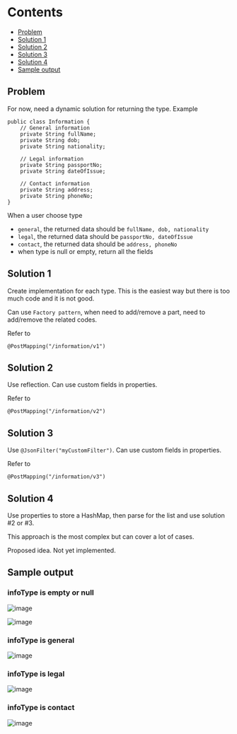 # Contents
- [Problem](#problem) 
- [Solution 1](#solution-1)
- [Solution 2](#solution-2)
- [Solution 3](#solution-3)
- [Solution 4](#solution-4)
- [Sample output](#sample-output)

## Problem

For now, need a dynamic solution for returning the type. Example

```
public class Information {
	// General information
	private String fullName;
	private String dob;
	private String nationality;
	
	// Legal information
	private String passportNo;
	private String dateOfIssue;
	
	// Contact information
	private String address;
	private String phoneNo;
}
```

When a user choose type
- `general`, the returned data should be `fullName, dob, nationality`
- `legal`, the returned data should be `passportNo, dateOfIssue`
- `contact`, the returned data should be `address, phoneNo`
- when type is null or empty, return all the fields

## Solution 1

Create implementation for each type. This is the easiest way but there is too much code and it is not good.

Can use `Factory pattern`, when need to add/remove a part, need to add/remove the related codes.

Refer to 

```
@PostMapping("/information/v1")
```

## Solution 2

Use reflection. Can use custom fields in properties.

Refer to

```
@PostMapping("/information/v2")
```

## Solution 3

Use `@JsonFilter("myCustomFilter")`. Can use custom fields in properties.

Refer to

```
@PostMapping("/information/v3")
```

## Solution 4

Use properties to store a HashMap, then parse for the list and use solution #2 or #3.

This approach is the most complex but can cover a lot of cases.

Proposed idea. Not yet implemented.

## Sample output

### infoType is empty or null  

![image](https://user-images.githubusercontent.com/37680968/141723585-e676c61f-da20-4033-8f4f-a4c3845a3588.png)

![image](https://user-images.githubusercontent.com/37680968/141723660-f95c01ab-835b-4bd7-95da-f0df3726d232.png)

### infoType is general

![image](https://user-images.githubusercontent.com/37680968/141723789-310122c4-7931-44b0-b520-180f69d3720c.png)

### infoType is legal

![image](https://user-images.githubusercontent.com/37680968/141723840-639a1b28-1b49-43e6-80ec-d468618514a6.png)

### infoType is contact

![image](https://user-images.githubusercontent.com/37680968/141723900-cd5719d3-8d05-4337-bc1d-0a55fbf452d8.png)
